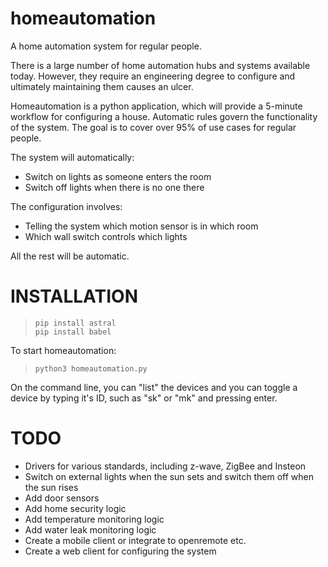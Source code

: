 # homeautomation
A home automation system for regular people.

There is a large number of home automation hubs and systems available today. However, they require an engineering degree to configure and ultimately maintaining them causes an ulcer.

Homeautomation is a python application, which will provide a 5-minute workflow for configuring a house. Automatic rules govern the functionality of the system. The goal is to cover over 95% of use cases for regular people.

The system will automatically:
* Switch on lights as someone enters the room
* Switch off lights when there is no one there

The configuration involves:
* Telling the system which motion sensor is in which room
* Which wall switch controls which lights

All the rest will be automatic.

# INSTALLATION

>```
>pip install astral
>pip install babel
>```

To start homeautomation:

>`python3 homeautomation.py`

On the command line, you can "list" the devices and you can toggle 
a device by typing it's ID, such as "sk" or "mk" and pressing enter.

# TODO

* Drivers for various standards, including z-wave, ZigBee and Insteon
* Switch on external lights when the sun sets and switch them off when the sun rises
* Add door sensors
* Add home security logic
* Add temperature monitoring logic
* Add water leak monitoring logic
* Create a mobile client or integrate to openremote etc.
* Create a web client for configuring the system
